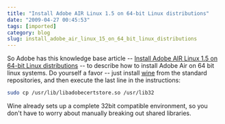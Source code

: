 ```yaml
---
title: "Install Adobe AIR Linux 1.5 on 64-bit Linux distributions"
date: "2009-04-27 00:45:53"
tags: [imported]
category: blog
slug: install_adobe_air_linux_15_on_64_bit_linux_distributions
---
```


So Adobe has this knowledge base article -- <a href='http://kb.adobe.com/selfservice/viewContent.do?externalId=kb408084'>Install Adobe AIR Linux 1.5 on 64-bit Linux distributions</a> -- to describe how to install Adobe Air on 64 bit linux systems. Do yourself a favor -- just install <a href="http://www.winehq.org/">wine</a> from the standard repositories, and then execute the last line in the instructions:

```bash
sudo cp /usr/lib/libadobecertstore.so /usr/lib32
```

Wine already sets up a complete 32bit compatible environment, so you don't have to worry about manually breaking out shared libraries.
